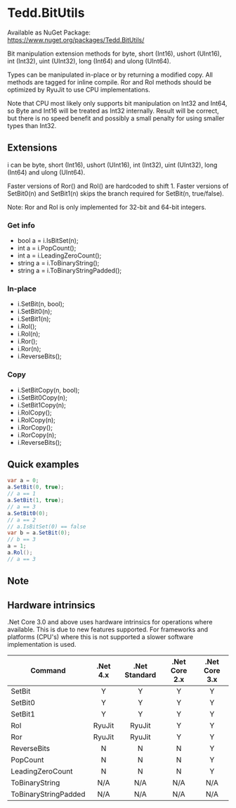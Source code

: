 # Tedd.BitUtils
Available as NuGet Package: https://www.nuget.org/packages/Tedd.BitUtils/

Bit manipulation extension methods for byte, short (Int16), ushort (UInt16), int (Int32), uint (UInt32), long (Int64) and ulong (UInt64).

Types can be manipulated in-place or by returning a modified copy. All methods are tagged for inline compile. Ror and Rol methods should be optimized by RyuJit to use CPU implementations.

Note that CPU most likely only supports bit manipulation on Int32 and Int64, so Byte and Int16 will be treated as Int32 internally. Result will be correct, but there is no speed benefit and possibly a small penalty for using smaller types than Int32.

## Extensions

i can be byte, short (Int16), ushort (UInt16), int (Int32), uint (UInt32), long (Int64) and ulong (UInt64).

Faster versions of Ror() and Rol() are hardcoded to shift 1. Faster versions of SetBit0(n) and SetBit1(n) skips the branch required for SetBit(n, true/false).

Note: Ror and Rol is only implemented for 32-bit and 64-bit integers.

### Get info
* bool a = i.IsBitSet(n);
* int a = i.PopCount();
* int a = i.LeadingZeroCount();
* string a = i.ToBinaryString();
* string a = i.ToBinaryStringPadded();

### In-place
* i.SetBit(n, bool);
* i.SetBit0(n);
* i.SetBit1(n);
* i.Rol();
* i.Rol(n);
* i.Ror();
* i.Ror(n);
* i.ReverseBits();


### Copy
* i.SetBitCopy(n, bool);
* i.SetBit0Copy(n);
* i.SetBit1Copy(n);
* i.RolCopy();
* i.RolCopy(n);
* i.RorCopy();
* i.RorCopy(n);
* i.ReverseBits();

## Quick examples
```cs
var a = 0;
a.SetBit(0, true);
// a == 1
a.SetBit(1, true);
// a == 3
a.SetBit0(0);
// a == 2
// a.IsBitSet(0) == false
var b = a.SetBit(0);
// b == 3
a = 1;
a.Rol();
// a == 3
```

## Note

## Hardware intrinsics
.Net Core 3.0 and above uses hardware intrinsics for operations where available. This is due to new features supported. For frameworks and platforms (CPU's) where this is not supported a slower software implementation is used.

| Command              | .Net 4.x | .Net Standard | .Net Core 2.x | .Net Core 3.x |
| -------------------- |  :---:   |     :---:     |     :---:     |     :---:     |
| SetBit               |    Y     |       Y       |       Y       |       Y       |
| SetBit0              |    Y     |       Y       |       Y       |       Y       |
| SetBit1              |    Y     |       Y       |       Y       |       Y       |
| Rol                  | RyuJit   |    RyuJit     |       Y       |       Y       |
| Ror                  | RyuJit   |    RyuJit     |       Y       |       Y       |
| ReverseBits          |    N     |       N       |       N       |       Y       |
| PopCount             |    N     |       N       |       N       |       Y       |
| LeadingZeroCount     |    N     |       N       |       N       |       Y       |
| ToBinaryString       |   N/A    |      N/A      |      N/A      |      N/A      |
| ToBinaryStringPadded |   N/A    |      N/A      |      N/A      |      N/A      |
